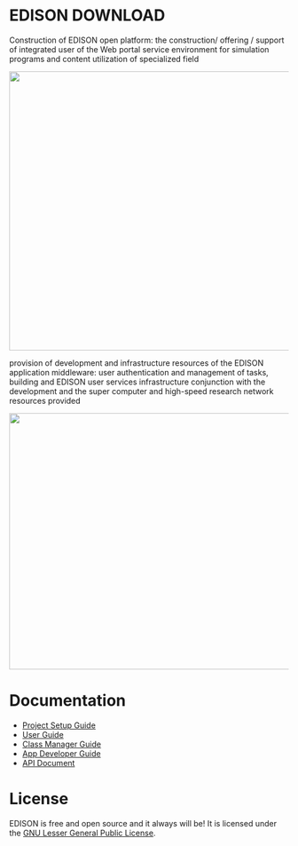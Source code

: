 <h1>EDISON DOWNLOAD</h1>
<p>
Construction of EDISON open platform: the construction/ offering / support of integrated user of the Web portal service environment for simulation programs and content utilization of specialized field
</p>
<img width="746" height="503" src="https://www.edison.re.kr/documents/10194/8702920/dn01_en.png">
<p>
provision of development and infrastructure resources of the EDISON application middleware: user authentication and management of tasks, building and EDISON user services infrastructure conjunction with the development and the super computer and high-speed research network resources provided
</p>
<img width="746" height="462" src="https://www.edison.re.kr/documents/10194/8702920/dn02_en.png">
<h1>Documentation</h1>
<p>
<ul>
  <li><a href="https://github.com/sp-edison/edison/blob/master/edison-documents/SetupGuide.pdf">Project Setup Guide</a></li>
  <li><a href="https://github.com/sp-edison/edison/blob/master/edison-documents/UserGuide.pdf">User Guide</a></li>
  <li><a href="https://github.com/sp-edison/edison/blob/master/edison-documents/ManagerGuide-VirtualLab.pdf">Class Manager Guide</a></li>
  <li><a href="https://github.com/sp-edison/edison/blob/master/edison-documents/DeveloperGuide.pdf">App Developer Guide</a></li>
  <li><a href="https://github.com/sp-edison/edison/blob/master/edison-documents/DeveloperAPIGuide.pdf">API Document</a></li>
</ul>
</p>
<h1>License</h1>
<p>
EDISON is free and open source and it always will be! It is licensed under the <a href="http://www.gnu.org/licenses/lgpl-2.1.html">GNU Lesser General Public License</a>.
</p>
